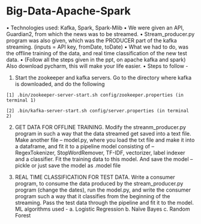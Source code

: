 # Big-Data-Apache-Spark

•	Technologies used: Kafka, Spark, Spark-Mlib
•	We were given an API, Guardian2, from which the news was to be streamed. 
•	Stream_producer.py program was also given, which was the PRODUCER part of the kafka streaming. (inputs = API key, fromDate, toDate)
•	What we had to do, was the offline training of the data, and real time classification of the new test data.
•	(Follow all the steps given in the ppt, on apache kafka and spark) Also download pycharm, this will make your life easier. 
•	Steps to follow - 
  1.	Start the zookeeper and kafka servers.
  Go to the directory where kafka is downloaded, and do the following
  
    [1] .bin/zookeeper-server-start.sh config/zookeeper.properties (in terminal 1)
  
    [2] .bin/kafka-server-start.sh config/server.properties (in terminal 2)

  2.	GET DATA FOR OFFLINE TRAINING. 
  Modify the streanm_producer.py program in such a way that the data streamed get saved into a text file. 
  Make another file – model.py, where you load the txt file and make it into a dataframe, and fit it to a pipeline model consisting of –     RegexTokenizer, StopWordRemover, TF-IDF, vectorizer, label indexer and a classifier. 
  Fit the training data to this model. And save the model – pickle or just save the model as .model file
  
  3.	REAL TIME CLASSIFICATION FOR TEST DATA.
  Write a consumer program, to consume the data produced by the stream_producer.py program (change the dates), run the model.py, and write the consumer program such a way that it classifies from the beginning of the streaming. 
  Pass the test data through the pipeline and fit it to the model. ML algorithms used - 
    a.	Logistic Regression
    b.	Naïve Bayes
    c.	Random Forest
